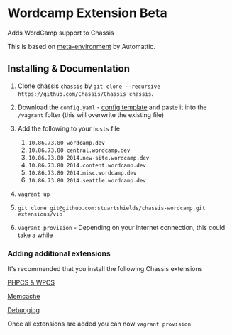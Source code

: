 # Wordcamp Extension Beta
Adds WordCamp support to Chassis

This is based on [meta-environment](https://github.com/WordPress/meta-environment) by Automattic.

## Installing & Documentation

1. Clone chassis `chassis` by `git clone --recursive https://github.com/Chassis/Chassis chassis`.
2. Download the `config.yaml` - [config template](https://gist.github.com/stuartshields/7673027fa016506d29e061a788a1bde6) and paste it into the `/vagrant` folter (this will overwrite the existing file)
3. Add the following to your `hosts` file
	1. `10.86.73.80 wordcamp.dev`
	2. `10.86.73.80 central.wordcamp.dev`
	3. `10.86.73.80 2014.new-site.wordcamp.dev`
	4. `10.86.73.80 2014.content.wordcamp.dev`
	5. `10.86.73.80 2014.misc.wordcamp.dev`
	6. `10.86.73.80 2014.seattle.wordcamp.dev`
	
4. `vagrant up`
5. `git clone git@github.com:stuartshields/chassis-wordcamp.git extensions/vip`
6. `vagrant provision` - Depending on your internet connection, this could take a while

### Adding additional extensions
It's recommended that you install the following Chassis extensions

[PHPCS & WPCS](https://github.com/Chassis/phpcs)

[Memcache](https://github.com/Chassis/memcache)

[Debugging](https://github.com/Chassis/Debugging)

Once all extensions are added you can now `vagrant provision`
